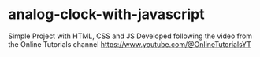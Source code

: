 # analog-clock-with-javascript
Simple Project with HTML, CSS and JS  Developed following the video from the Online Tutorials channel  https://www.youtube.com/@OnlineTutorialsYT
